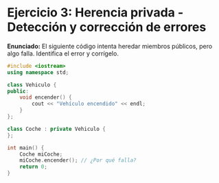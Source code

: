 # Ejercicio 3: Herencia privada - Detección y corrección de errores

**Enunciado:**
El siguiente código intenta heredar miembros públicos, pero algo falla. Identifica el error y corrígelo.

```cpp
#include <iostream>
using namespace std;

class Vehiculo {
public:
    void encender() {
        cout << "Vehículo encendido" << endl;
    }
};

class Coche : private Vehiculo {
};

int main() {
    Coche miCoche;
    miCoche.encender(); // ¿Por qué falla?
    return 0;
}
```